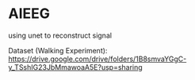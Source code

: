# AIEEG
using unet to reconstruct signal

Dataset (Walking Experiment): https://drive.google.com/drive/folders/1B8smvaYGgC-y_TSshIG23JbMmawoaA5E?usp=sharing
